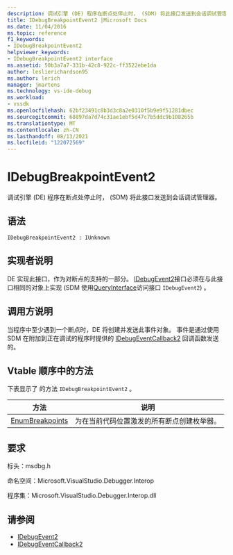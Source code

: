 ```yaml
---
description: 调试引擎 (DE) 程序在断点处停止时， (SDM) 将此接口发送到会话调试管理器。
title: IDebugBreakpointEvent2 |Microsoft Docs
ms.date: 11/04/2016
ms.topic: reference
f1_keywords:
- IDebugBreakpointEvent2
helpviewer_keywords:
- IDebugBreakpointEvent2 interface
ms.assetid: 50b3a7a7-331b-42c8-922c-ff3522ebe1da
author: leslierichardson95
ms.author: lerich
manager: jmartens
ms.technology: vs-ide-debug
ms.workload:
- vssdk
ms.openlocfilehash: 62bf23491c8b3d3c8a2e0310f5b9e9f51281dbec
ms.sourcegitcommit: 68897da7d74c31ae1ebf5d47c7b5ddc9b108265b
ms.translationtype: MT
ms.contentlocale: zh-CN
ms.lasthandoff: 08/13/2021
ms.locfileid: "122072569"
---
```

# <a name="idebugbreakpointevent2"></a>IDebugBreakpointEvent2
调试引擎 (DE) 程序在断点处停止时， (SDM) 将此接口发送到会话调试管理器。

## <a name="syntax"></a>语法

```
IDebugBreakpointEvent2 : IUnknown
```

## <a name="notes-for-implementers"></a>实现者说明
 DE 实现此接口，作为对断点的支持的一部分。 [IDebugEvent2](../../../extensibility/debugger/reference/idebugevent2.md)接口必须在与此接口相同的对象上实现 (SDM 使用[QueryInterface](/cpp/atl/queryinterface)访问接口 `IDebugEvent2`) 。

## <a name="notes-for-callers"></a>调用方说明
 当程序中至少遇到一个断点时，DE 将创建并发送此事件对象。 事件是通过使用 SDM 在附加到正在调试的程序时提供的 [IDebugEventCallback2](../../../extensibility/debugger/reference/idebugeventcallback2.md) 回调函数发送的。

## <a name="methods-in-vtable-order"></a>Vtable 顺序中的方法
 下表显示了 的方法 `IDebugBreakpointEvent2` 。

|方法|说明|
|------------|-----------------|
|[EnumBreakpoints](../../../extensibility/debugger/reference/idebugbreakpointevent2-enumbreakpoints.md)|为在当前代码位置激发的所有断点创建枚举器。|

## <a name="requirements"></a>要求
 标头：msdbg.h

 命名空间：Microsoft.VisualStudio.Debugger.Interop

 程序集：Microsoft.VisualStudio.Debugger.Interop.dll

## <a name="see-also"></a>请参阅
- [IDebugEvent2](../../../extensibility/debugger/reference/idebugevent2.md)
- [IDebugEventCallback2](../../../extensibility/debugger/reference/idebugeventcallback2.md)
